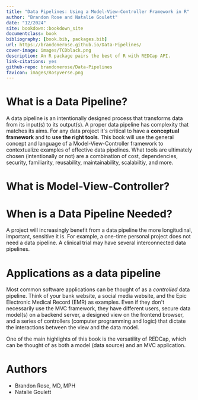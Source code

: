 ```yaml
---
title: "Data Pipelines: Using a Model-View-Controller Framework in R"
author: "Brandon Rose and Natalie Goulett"
date: "12/2024"
site: bookdown::bookdown_site
documentclass: book
bibliography: [book.bib, packages.bib]
url: https://brandonerose.github.io/Data-Pipelines/
cover-image: images/TCDblack.png
description: An R package pairs the best of R with REDCap API.
link-citations: yes
github-repo: brandonerose/Data-Pipelines
favicon: images/Rosyverse.png
---
```


# What is a Data Pipeline?

A data pipeline is an intentionally designed process that transforms data from its input(s) to its output(s). A proper data pipeline has complexity that matches its aims. For any data project it's critical to have a **conceptual framework** and to **use the right tools**. This book will use the general concept and language of a Model-View-Controller framework to contextualize examples of effective data pipelines. What tools are ultimately chosen (intentionally or not) are a combination of cost, dependencies, security, familiarity, reusability, maintainability, scalabiltiy, and more.  

# What is Model-View-Controller?

# When is a Data Pipeline Needed?

A project will increasingly benefit from a data pipeline the more longitudinal, important, sensitive it is. For example, a one-time personal project does not need a data pipeline. A clinical trial may have several interconnected data pipelines.

# Applications as a data pipeline

Most common software applications can be thought of as a *controlled* data pipeline. Think of your bank website, a social media website, and the Epic Electronic Medical Record (EMR) as examples. Even if they don't necessarily use the MVC framework, they have different users, secure data model(s) on a backend server, a designed view on the frontend browser, and a series of controllers (computer programming and logic) that dictate the interactions between the view and the data model.

One of the main highlights of this book is the versatility of REDCap, which can be thought of as both a model (data source) and an MVC application. 

# Authors

-   Brandon Rose, MD, MPH
-   Natalie Goulett


